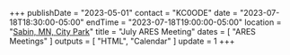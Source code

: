 +++
publishDate = "2023-05-01"
contact = "KC0ODE"
date = "2023-07-18T18:30:00-05:00"
endTime = "2023-07-18T19:00:00-05:00"
location = "[Sabin, MN, City Park](https://goo.gl/maps/3LZgFLksDvk)"
title = "July ARES Meeting"
dates = [ "ARES Meetings" ]
outputs = [ "HTML", "Calendar" ]
update = 1
+++
